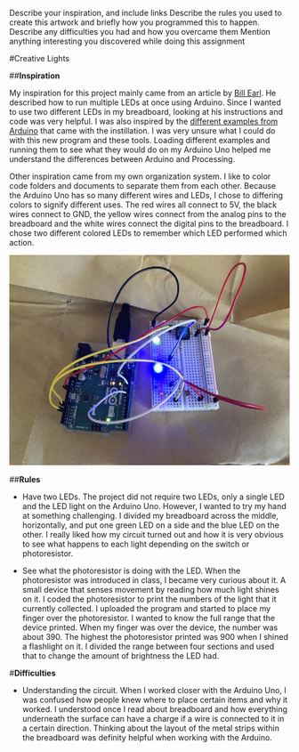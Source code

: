 Describe your inspiration, and include links
Describe the rules you used to create this artwork and briefly how you programmed this to happen.
Describe any difficulties you had and how you overcame them
Mention anything interesting you discovered while doing this assignment



#Creative Lights

##**Inspiration**

My inspiration for this project mainly came from an article by [Bill Earl](https://learn.adafruit.com/multi-tasking-the-arduino-part-1?view=all). He described how to run multiple LEDs at once using Arduino. Since I wanted to use two different LEDs in my breadboard, looking at his instructions and code was very helpful. I was also inspired by the [different examples from Arduino](https://www.arduino.cc/en/Tutorial/BuiltInExamples) that came with the instillation. I was very unsure what I could do with this new program and these tools. Loading different examples and running them to see what they would do on my Arduino Uno helped me understand the differences between Arduino and Processing. 

Other inspiration came from my own organization system. I like to color code folders and documents to separate them from each other. Because the Arduino Uno has so many different wires and LEDs, I chose to differing colors to signify different uses. The red wires all connect to 5V, the black wires connect to GND, the yellow wires connect from the analog pins to the breadboard and the white wires connect the digital pins to the breadboard. I chose two different colored LEDs to remember which LED performed which action. 

![](https://github.com/Megan-J/IntroductionToInteractiveMedia/blob/master/July%2022/Birds-eye%20view.JPG)

##**Rules**

* Have two LEDs. The project did not require two LEDs, only a single LED and the LED light on the Arduino Uno. However, I wanted to try my hand at something challenging. I divided my breadboard across the middle, horizontally, and put one green LED on a side and the blue LED on the other. I really liked how my circuit turned out and how it is very obvious to see what happens to each light depending on the switch or photoresistor. 

* See what the photoresistor is doing with the LED. When the photoresistor was introduced in class, I became very curious about it. A small device that senses movement by reading how much light shines on it. I coded the photoresistor to print the numbers of the light that it currently collected. I uploaded the program and started to place my finger over the photoresistor. I wanted to know the full range that the device printed. When my finger was over the device, the number was about 390. The highest the photoresistor printed was 900 when I shined a flashlight on it. I divided the range between four sections and used that to change the amount of brightness the LED had. 

#**Difficulties**

* Understanding the circuit. When I worked closer with the Arduino Uno, I was confused how people knew where to place certain items and why it worked. I understood once I read about breadboard and how everything underneath the surface can have a charge if a wire is connected to it in a certain direction. Thinking about the layout of the metal strips within the breadboard was definity helpful when working with the Arduino. 
